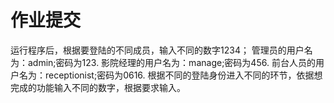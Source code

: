 # 作业提交
运行程序后，根据要登陆的不同成员，输入不同的数字1234；
管理员的用户名为：admin;密码为123.
影院经理的用户名为：manage;密码为456.
前台人员的用户名为：receptionist;密码为0616.
根据不同的登陆身份进入不同的环节，依据想完成的功能输入不同的数字，根据要求输入。

